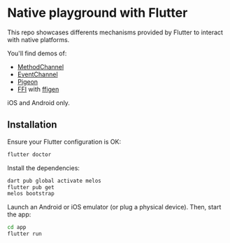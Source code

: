 # Native playground with Flutter

This repo showcases differents mechanisms provided by Flutter to interact with native platforms.

You'll find demos of:

- [MethodChannel](https://api.flutter.dev/flutter/services/MethodChannel-class.html)
- [EventChannel](https://api.flutter.dev/flutter/services/EventChannel-class.html)
- [Pigeon](https://pub.dev/packages/pigeon)
- [FFI](https://dart.dev/interop/c-interop) with [ffigen](https://pub.dev/packages/ffigen)

iOS and Android only.

## Installation

Ensure your Flutter configuration is OK:

```bash 
flutter doctor
```

Install the dependencies:

```bash
dart pub global activate melos
flutter pub get
melos bootstrap
```

Launch an Android or iOS emulator (or plug a physical device). Then, start the app:

```bash
cd app
flutter run
```
